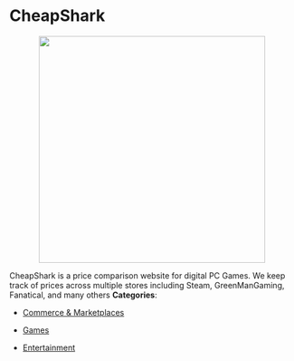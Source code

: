 # CheapShark

<p align="center">
    <img width="400" src="https://raw.githubusercontent.com/awesome-apis/awesome-apis/apis/cheapshark/logo_256x256.png" />
</p>


CheapShark is a price comparison website for digital PC Games.  We keep track of prices across multiple stores including Steam, GreenManGaming, Fanatical, and many others
**Categories**:

- [Commerce & Marketplaces](https://github/awesome-apis/awesome-apis#commerce-and-marketplaces)

- [Games](https://github/awesome-apis/awesome-apis#games)

- [Entertainment](https://github/awesome-apis/awesome-apis#entertainment)



